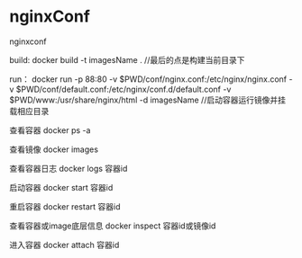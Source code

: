# nginxConf
nginxconf

build: docker build -t imagesName . //最后的点是构建当前目录下

run： docker run -p 88:80 -v $PWD/conf/nginx.conf:/etc/nginx/nginx.conf -v $PWD/conf/default.conf:/etc/nginx/conf.d/default.conf -v $PWD/www:/usr/share/nginx/html -d imagesName //启动容器运行镜像并挂载相应目录

查看容器 docker ps -a

查看镜像 docker images

查看容器日志 docker logs 容器id

启动容器 docker start 容器id

重启容器 docker restart 容器id

查看容器或image底层信息 docker inspect 容器id或镜像id

进入容器 docker attach 容器id